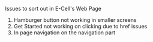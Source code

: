Issues to sort out in E-Cell's Web Page

1. Hamburger button not working in smaller screens
2. Get Started not working on clicking due to href issues
3. In page navigation on the navigation part




